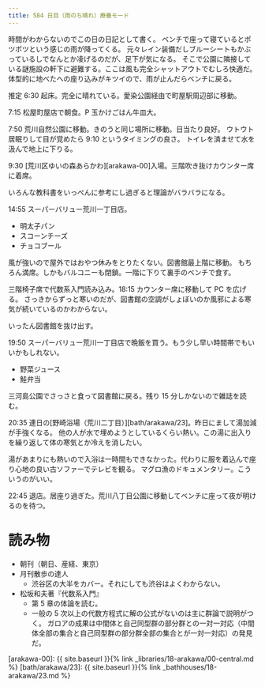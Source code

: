 ```yaml
---
title: 584 日目（雨のち晴れ）療養モード
---
```


時間がわからないのでこの日の日記として書く。
ベンチで座って寝ているとポツポツという感じの雨が降ってくる。
元々レイン装備だしブルーシートもかぶっているしでなんとか凌げるのだが、足下が気になる。
そこで公園に隣接している謎施設の軒下に避難する。ここは風も完全シャットアウトでむしろ快適だ。
体型的に地べたへの座り込みがキツイので、雨が止んだらベンチに戻る。

推定 6:30 起床。完全に晴れている。愛染公園経由で町屋駅周辺部に移動。

7:15 松屋町屋店で朝食。P 玉かけごはん牛皿大。

7:50 荒川自然公園に移動。きのうと同じ場所に移動。日当たり良好。
ウトウト居眠りして目が覚めたら 9:10 というタイミングの良さ。
トイレを済ませて水を汲んで地上に下りる。

9:30 [荒川区ゆいの森あらかわ][arakawa-00]入場。三階吹き抜けカウンター席に着席。

いろんな教科書をいっぺんに参考にし過ぎると理論がバラバラになる。

14:55 スーパーバリュー荒川一丁目店。

* 明太子パン
* スコーンチーズ
* チョコブール

風が強いので屋外ではおやつ休みをとりたくない。図書館最上階に移動。
もちろん満席。しかもバルコニーも閉鎖。一階に下りて裏手のベンチで食す。

三階椅子席で代数系入門読み込み。18:15 カウンター席に移動して PC を広げる。
さっきからずっと寒いのだが、図書館の空調がしょぼいのか風邪による寒気が続いているのかわからない。

いったん図書館を抜け出す。

19:50 スーパーバリュー荒川一丁目店で晩飯を買う。もう少し早い時間帯でもいいかもしれない。

* 野菜ジュース
* 鮭弁当

三河島公園でさっさと食って図書館に戻る。残り 15 分しかないので雑誌を読む。

20:35 連日の[野崎浴場（荒川二丁目）][bath/arakawa/23]。昨日にまして湯加減が手強くなる。
他の人が水で埋めようとしているくらい熱い。この湯に出入りを繰り返して体の寒気とか冷えを消したい。

湯があまりにも熱いので入浴は一時間もできなかった。代わりに服を着込んで座り心地の良い古ソファーでテレビを観る。
マグロ漁のドキュメンタリー。こういうのがいい。

22:45 退店。居座り過ぎた。荒川八丁目公園に移動してベンチに座って夜が明けるのを待つ。

# 読み物

* 朝刊（朝日、産経、東京）
* 月刊散歩の達人
  * 渋谷区の大半をカバー。それにしても渋谷はよくわからない。
* 松坂和夫著『代数系入門』
  * 第 5 章の体論を読む。
  * 一般の 5 次以上の代数方程式に解の公式がないのは主に群論で説明がつく。
    ガロアの成果は中間体と自己同型群の部分群との一対一対応（中間体全部の集合と自己同型群の部分群全部の集合とが一対一対応）の発見だ。

[arakawa-00]: {{ site.baseurl }}{% link _libraries/18-arakawa/00-central.md %}
[bath/arakawa/23]: {{ site.baseurl }}{% link _bathhouses/18-arakawa/23.md %}
